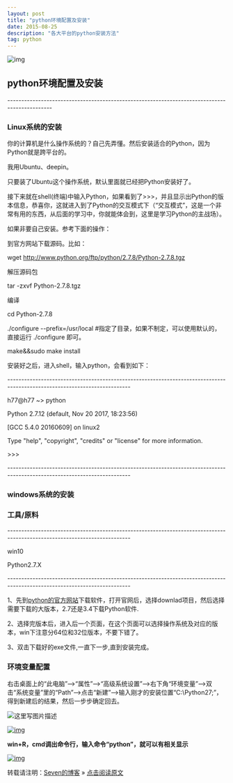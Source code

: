 ```yaml
---
layout: post
title: "python环境配置及安装"
date: 2015-08-25 
description: "各大平台的python安装方法"
tag: python
---   
```




![img](https://timgsa.baidu.com/timg?image&quality=80&size=b9999_10000&sec=1512213234044&di=f62c5246289d1c0aafffcb7678628bb6&imgtype=jpg&src=http%3A%2F%2Fimg4.imgtn.bdimg.com%2Fit%2Fu%3D282855164%2C259270705%26fm%3D214%26gp%3D0.jpg)


## python环境配置及安装

\----------------------------------------------------------------------------------------------

### Linux系统的安装

你的计算机是什么操作系统的？自己先弄懂。然后安装适合的Python，因为Python就是跨平台的。

我用Ubuntu、deepin。

只要装了Ubuntu这个操作系统，默认里面就已经把Python安装好了。

接下来就在shell(终端)中输入Python，如果看到了>>>，并且显示出Python的版本信息，恭喜你，这就进入到了Python的交互模式下（“交互模式”，这是一个非常有用的东西，从后面的学习中，你就能体会到，这里是学习Python的主战场）。

如果非要自己安装。参考下面的操作：

到官方网站下载源码。比如：

wget http://www.python.org/ftp/python/2.7.8/Python-2.7.8.tgz

解压源码包

tar -zxvf Python-2.7.8.tgz

编译

cd Python-2.7.8

./configure --prefix=/usr/local                  #指定了目录，如果不制定，可以使用默认的，直接运行 ./configure 即可。 

make&&sudo make install

安装好之后，进入shell，输入python，会看到如下：

\--------------------------------------------------------------------------------------------------------------------------

h77@h77 ~> python

Python 2.7.12 (default, Nov 20 2017, 18:23:56)

[GCC 5.4.0 20160609] on linux2

Type "help", "copyright", "credits" or "license" for more information.

\>>>

\--------------------------------------------------------------------------------------------------------------------------

### windows系统的安装

### 工具/原料

\--------------------------------------------------------------------------------------------------------------------------

win10

Python2.7.X

\--------------------------------------------------------------------------------------------------------------------------

1、先到[python的官方网站](https://www.python.org/downloads/)下载软件，打开官网后，选择downlad项目，然后选择需要下载的大版本，2.7还是3.4下载Python软件.

2、选择完版本后，进入后一个页面，在这个页面可以选择操作系统及对应的版本，win下注意分64位和32位版本，不要下错了。

3、双击下载好的exe文件,一直下一步,直到安装完成。

### 环境变量配置

右击桌面上的“此电脑”—>“属性”—>“高级系统设置”—>右下角“环境变量”—>双击“系统变量”里的“Path”—>点击“新建”—>输入刚才的安装位置“C:\Python27;”，得到新建后的结果，然后一步步确定回去。

![这里写图片描述](https://images-blogger-opensocial.googleusercontent.com/gadgets/proxy?url=http%3A%2F%2Fimg.blog.csdn.net%2F20160626154619779&container=blogger&gadget=a&rewriteMime=image%2F*)

[![img](https://3.bp.blogspot.com/-D5sERQHYoNY/WiSziAJKcUI/AAAAAAAAAC8/-8vanFb1m-c-HC7DFkGG4W14Oek3lrfrACLcBGAs/s1600/TIM%25E6%2588%25AA%25E5%259B%25BE20171204103057.png)](https://3.bp.blogspot.com/-D5sERQHYoNY/WiSziAJKcUI/AAAAAAAAAC8/-8vanFb1m-c-HC7DFkGG4W14Oek3lrfrACLcBGAs/s1600/TIM%25E6%2588%25AA%25E5%259B%25BE20171204103057.png)

**win+R，cmd调出命令行，输入命令“python”，就可以有相关显示**

[![img](https://2.bp.blogspot.com/-zW2eHPFBP6g/WiS0BAa3sfI/AAAAAAAAADA/Yw0V3X0A7dYpnEQMPXI4Aq_BqKusY0vBQCLcBGAs/s1600/2.png)](https://2.bp.blogspot.com/-zW2eHPFBP6g/WiS0BAa3sfI/AAAAAAAAADA/Yw0V3X0A7dYpnEQMPXI4Aq_BqKusY0vBQCLcBGAs/s1600/2.png)

转载请注明：[Seven的博客](http://seven.github.io) » [点击阅读原文](https://sevenold.github.io/2016/06/Develop_Tool/)

